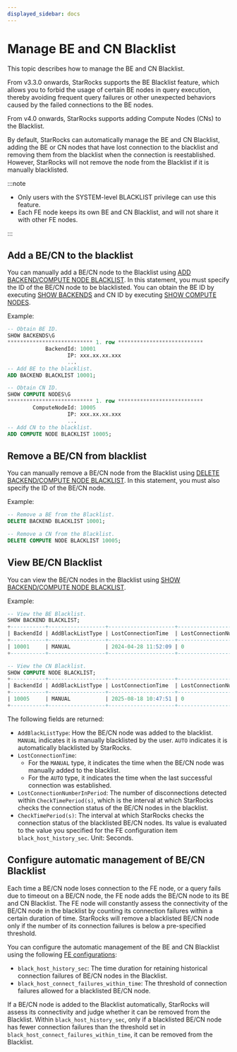 ```yaml
---
displayed_sidebar: docs
---
```


# Manage BE and CN Blacklist

This topic describes how to manage the BE and CN Blacklist.

From v3.3.0 onwards, StarRocks supports the BE Blacklist feature, which allows you to forbid the usage of certain BE nodes in query execution, thereby avoiding frequent query failures or other unexpected behaviors caused by the failed connections to the BE nodes.

From v4.0 onwards, StarRocks supports adding Compute Nodes (CNs) to the Blacklist.

By default, StarRocks can automatically manage the BE and CN Blacklist, adding the BE or CN nodes that have lost connection to the blacklist and removing them from the blacklist when the connection is reestablished. However, StarRocks will not remove the node from the Blacklist if it is manually blacklisted.

:::note

- Only users with the SYSTEM-level BLACKLIST privilege can use this feature.
- Each FE node keeps its own BE and CN Blacklist, and will not share it with other FE nodes.

:::

## Add a BE/CN to the blacklist

You can manually add a BE/CN node to the Blacklist using [ADD BACKEND/COMPUTE NODE BLACKLIST](../../sql-reference/sql-statements/cluster-management/nodes_processes/ADD_BACKEND_BLACKLIST.md). In this statement, you must specify the ID of the BE/CN node to be blacklisted. You can obtain the BE ID by executing [SHOW BACKENDS](../../sql-reference/sql-statements/cluster-management/nodes_processes/SHOW_BACKENDS.md) and CN ID by executing [SHOW COMPUTE NODES](../../sql-reference/sql-statements/cluster-management/nodes_processes/SHOW_COMPUTE_NODES.md).

Example:

```SQL
-- Obtain BE ID.
SHOW BACKENDS\G
*************************** 1. row ***************************
            BackendId: 10001
                   IP: xxx.xx.xx.xxx
                   ...
-- Add BE to the blacklist.
ADD BACKEND BLACKLIST 10001;

-- Obtain CN ID.
SHOW COMPUTE NODES\G
*************************** 1. row ***************************
        ComputeNodeId: 10005
                   IP: xxx.xx.xx.xxx
                   ...
-- Add CN to the blacklist.
ADD COMPUTE NODE BLACKLIST 10005;
```

## Remove a BE/CN from blacklist

You can manually remove a BE/CN node from the Blacklist using [DELETE BACKEND/COMPUTE NODE BLACKLIST](../../sql-reference/sql-statements/cluster-management/nodes_processes/DELETE_BACKEND_BLACKLIST.md). In this statement, you must also specify the ID of the BE/CN node.

Example:

```SQL
-- Remove a BE from the Blacklist.
DELETE BACKEND BLACKLIST 10001;

-- Remove a CN from the Blacklist.
DELETE COMPUTE NODE BLACKLIST 10005;
```

## View BE/CN Blacklist

You can view the BE/CN nodes in the Blacklist using [SHOW BACKEND/COMPUTE NODE BLACKLIST](../../sql-reference/sql-statements/cluster-management/nodes_processes/SHOW_BACKEND_BLACKLIST.md).

Example:

```SQL
-- View the BE Blacklist.
SHOW BACKEND BLACKLIST;
+-----------+------------------+---------------------+------------------------------+--------------------+
| BackendId | AddBlackListType | LostConnectionTime  | LostConnectionNumberInPeriod | CheckTimePeriod(s) |
+-----------+------------------+---------------------+------------------------------+--------------------+
| 10001     | MANUAL           | 2024-04-28 11:52:09 | 0                            | 5                  |
+-----------+------------------+---------------------+------------------------------+--------------------+

-- View the CN Blacklist.
SHOW COMPUTE NODE BLACKLIST;
+-----------+------------------+---------------------+------------------------------+--------------------+
| BackendId | AddBlackListType | LostConnectionTime  | LostConnectionNumberInPeriod | CheckTimePeriod(s) |
+-----------+------------------+---------------------+------------------------------+--------------------+
| 10005     | MANUAL           | 2025-08-18 10:47:51 | 0                            | 5                  |
+-----------+------------------+---------------------+------------------------------+--------------------+
```

The following fields are returned:

- `AddBlackListType`: How the BE/CN node was added to the blacklist. `MANUAL` indicates it is manually blacklisted by the user. `AUTO` indicates it is automatically blacklisted by StarRocks.
- `LostConnectionTime`:
  - For the `MANUAL` type, it indicates the time when the BE/CN node was manually added to the blacklist.
  - For the `AUTO` type, it indicates the time when the last successful connection was established.
- `LostConnectionNumberInPeriod`: The number of disconnections detected within `CheckTimePeriod(s)`, which is the interval at which StarRocks checks the connection status of the BE/CN nodes in the blacklist.
- `CheckTimePeriod(s)`: The interval at which StarRocks checks the connection status of the blacklisted BE/CN nodes. Its value is evaluated to the value you specified for the FE configuration item `black_host_history_sec`. Unit: Seconds.

## Configure automatic management of BE/CN Blacklist

Each time a BE/CN node loses connection to the FE node, or a query fails due to timeout on a BE/CN node, the FE node adds the BE/CN node to its BE and CN Blacklist. The FE node will constantly assess the connectivity of the BE/CN node in the blacklist by counting its connection failures within a certain duration of time. StarRocks will remove a blacklisted BE/CN node only if the number of its connection failures is below a pre-specified threshold.

You can configure the automatic management of the BE and CN Blacklist using the following [FE configurations](./FE_configuration.md):

- `black_host_history_sec`: The time duration for retaining historical connection failures of BE/CN nodes in the Blacklist.
- `black_host_connect_failures_within_time`: The threshold of connection failures allowed for a blacklisted BE/CN node.

If a BE/CN node is added to the Blacklist automatically, StarRocks will assess its connectivity and judge whether it can be removed from the Blacklist. Within `black_host_history_sec`, only if a blacklisted BE/CN node has fewer connection failures than the threshold set in `black_host_connect_failures_within_time`, it can be removed from the Blacklist.
